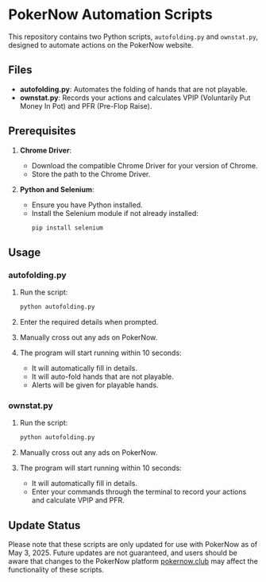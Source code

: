 # PokerNow Automation Scripts

This repository contains two Python scripts, `autofolding.py` and `ownstat.py`, designed to automate actions on the PokerNow website.

## Files

- **autofolding.py**: Automates the folding of hands that are not playable.
- **ownstat.py**: Records your actions and calculates VPIP (Voluntarily Put Money In Pot) and PFR (Pre-Flop Raise).

## Prerequisites

1. **Chrome Driver**: 
   - Download the compatible Chrome Driver for your version of Chrome.
   - Store the path to the Chrome Driver.

2. **Python and Selenium**:
   - Ensure you have Python installed.
   - Install the Selenium module if not already installed:
     ```bash
     pip install selenium
     ```

## Usage

### autofolding.py

1. Run the script:
   ```bash
   python autofolding.py
   
2. Enter the required details when prompted.

3. Manually cross out any ads on PokerNow.

4. The program will start running within 10 seconds:
   - It will automatically fill in details.
   - It will auto-fold hands that are not playable.
   - Alerts will be given for playable hands.

### ownstat.py

1. Run the script:
   ```bash
   python autofolding.py

2. Manually cross out any ads on PokerNow.

3. The program will start running within 10 seconds:
   - It will automatically fill in details.
   - Enter your commands through the terminal to record your actions and calculate VPIP and PFR.

## Update Status
Please note that these scripts are only updated for use with PokerNow as of May 3, 2025. Future updates are not guaranteed, and users should be aware that changes to the PokerNow platform [pokernow.club](https://pokernow.club) may affect the functionality of these scripts.

   
